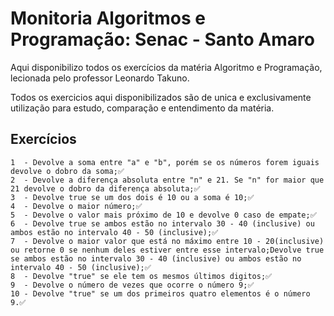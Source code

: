 # Monitoria Algoritmos e Programação: Senac - Santo Amaro

Aqui disponibilizo todos os exercícios da matéria Algoritmo e Programação, lecionada pelo professor Leonardo Takuno.

Todos os exercicios aqui disponibilizados são de unica e exclusivamente utilização para estudo, comparação e entendimento da matéria.

## Exercícios
	
	1  - Devolve a soma entre "a" e "b", porém se os números forem iguais devolve o dobro da soma;✅
	2  - Devolve a diferença absoluta entre "n" e 21. Se "n" for maior que 21 devolve o dobro da diferença absoluta;✅
	3  - Devolve true se um dos dois é 10 ou a soma é 10;✅
	4  - Devolve o maior número;✅
	5  - Devolve o valor mais próximo de 10 e devolve 0 caso de empate;✅
	6  - Devolve true se ambos estão no intervalo 30 - 40 (inclusive) ou ambos estão no intervalo 40 - 50 (inclusive);✅
	7  - Devolve o maior valor que está no máximo entre 10 - 20(inclusive) ou retorne 0 se nenhum deles estiver entre esse intervalo;Devolve true se ambos estão no intervalo 30 - 40 (inclusive) ou ambos estão no intervalo 40 - 50 (inclusive);✅
	8  - Devolve "true" se ele tem os mesmos últimos digitos;✅
	9  - Devolve o número de vezes que ocorre o número 9;✅
	10 - Devolve "true" se um dos primeiros quatro elementos é o número 9.✅